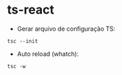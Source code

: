 # ts-react

- Gerar arquivo de configuração TS:

```
tsc --init
```

- Auto reload (whatch):

```
tsc -w
```
